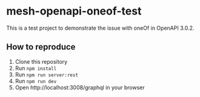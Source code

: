 # mesh-openapi-oneof-test

This is a test project to demonstrate the issue with oneOf in OpenAPI 3.0.2.

## How to reproduce

1. Clone this repository
2. Run `npm install`
3. Run `npm run server:rest`
4. Run `npm run dev`
5. Open http://localhost:3008/graphql in your browser